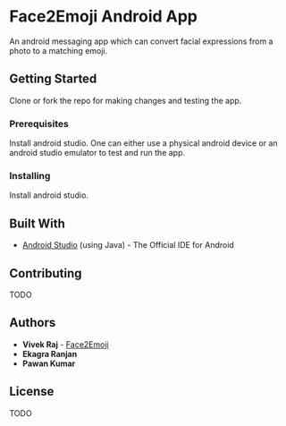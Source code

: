 # Face2Emoji Android App
An android messaging app which can convert facial expressions from a photo to a matching emoji.

## Getting Started

Clone or fork the repo for making changes and testing the app.

### Prerequisites

Install android studio. One can either use a physical android device or an android studio emulator to test and run the app. 


### Installing

Install android studio.

## Built With

* [Android Studio](https://developer.android.com/studio/index.html) (using Java) - The Official IDE for Android

## Contributing

TODO

## Authors

* **Vivek Raj**  - [Face2Emoji](https://github.com/codervivek/face2emoji_app/)
* **Ekagra Ranjan**
* **Pawan Kumar**

## License

TODO


